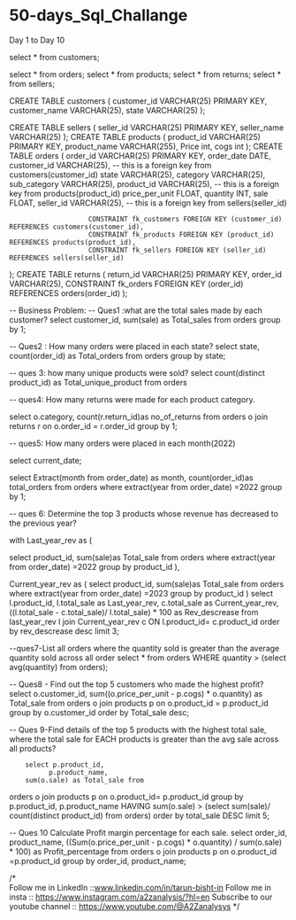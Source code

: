 # 50-days_Sql_Challange

Day 1 to Day 10

select * from customers;

select * from orders;
select * from products;
select * from returns;
select * from sellers;

CREATE TABLE customers (
                            customer_id VARCHAR(25) PRIMARY KEY,
                            customer_name VARCHAR(25),
                            state VARCHAR(25)
);

CREATE TABLE sellers (
                        seller_id VARCHAR(25) PRIMARY KEY,
                        seller_name VARCHAR(25)
);
CREATE TABLE products (
                        product_id VARCHAR(25) PRIMARY KEY,
                        product_name VARCHAR(255),
                        Price int,
                        cogs int
);
CREATE TABLE orders (
                        order_id VARCHAR(25) PRIMARY KEY,
                        order_date DATE,
                        customer_id VARCHAR(25),  -- this is a foreign key from customers(customer_id)
                        state VARCHAR(25),
                        category VARCHAR(25),
                        sub_category VARCHAR(25),
                        product_id VARCHAR(25),   -- this is a foreign key from products(product_id)
                        price_per_unit FLOAT,
                        quantity INT,
                        sale FLOAT,
                        seller_id VARCHAR(25),    -- this is a foreign key from sellers(seller_id)
    
                        CONSTRAINT fk_customers FOREIGN KEY (customer_id) REFERENCES customers(customer_id),
                        CONSTRAINT fk_products FOREIGN KEY (product_id) REFERENCES products(product_id),    
                        CONSTRAINT fk_sellers FOREIGN KEY (seller_id) REFERENCES sellers(seller_id)
);
CREATE TABLE returns (
                       return_id VARCHAR(25) PRIMARY KEY,
                       order_id VARCHAR(25),
                        CONSTRAINT fk_orders FOREIGN KEY (order_id) REFERENCES orders(order_id)
);





-- Business Problem:
-- Ques1 :what are the total sales made by each customer?
select 
customer_id,
sum(sale) as Total_sales
from orders
group by 1;

--  Ques2 : How many orders were placed in each state?
 select state,
count(order_id) as Total_orders
from orders
group by state;

--  ques 3: how many unique products were sold?
select count(distinct product_id) as Total_unique_product
from orders

-- ques4: How many returns were made for each product category.

select  o.category,
count(r.return_id)as no_of_returns
from orders o
join
returns r on 
o.order_id = r.order_id
group by 1;


-- ques5: How many orders were placed in each month(2022)

select current_date;

select Extract(month from order_date) as month,
count(order_id)as total_orders
from orders
where 
extract(year from order_date) =2022
group by 1;

-- ques 6: Determine the top 3 products whose revenue has decreased to the previous year?

with Last_year_rev as (
	
select product_id,
sum(sale)as Total_sale
from orders
where
extract(year from order_date) =2022
group by
product_id
),
	
Current_year_rev as (
select product_id,
sum(sale)as Total_sale
from orders
where
extract(year from order_date) =2023
group by
product_id
)
select l.product_id,
l.total_sale as Last_year_rev,
c.total_sale as Current_year_rev,
((l.total_sale - c.total_sale)/ l.total_sale) * 100 as Rev_descrease
 from last_year_rev l
join
Current_year_rev c
ON
l.product_id= c.product_id
order by rev_descrease desc
 limit 3;

--ques7-List all orders where the quantity sold is greater than the average quantity sold across all order
select * from orders
WHERE
quantity > (select avg(quantity) from orders);

-- Ques8 - Find out the top 5 customers who made the highest profit?
select  o.customer_id,
sum((o.price_per_unit - p.cogs) * o.quantity) as Total_sale
from orders o
 join 
products p
on o.product_id = p.product_id
group by o.customer_id
	order by Total_sale desc;


-- Ques 9-Find details of the top 5 products with the highest total sale, where the total sale for EACH
          products is greater than the avg sale across all products?
 
		select p.product_id,
			  p.product_name,
        sum(o.sale) as Total_sale from
orders o
join
products p
on
o.product_id= p.product_id
group by p.product_id,
		 p.product_name
HAVING
sum(o.sale) > (select sum(sale)/ count(distinct product_id) from orders)
			  order by total_sale DESC
			  limit 5;

-- Ques 10 Calculate Profit margin percentage for each sale.
select order_id,
	product_name,
((Sum(o.price_per_unit - p.cogs) * o.quantity) / sum(o.sale) * 100) as Profit_percentage
from orders o
join products p 
on o.product_id =p.product_id
group by order_id,
	product_name;


/*	
Follow me in LinkedIn ::www.linkedin.com/in/tarun-bisht-in
Follow me in insta :: https://www.instagram.com/a2zanalysis/?hl=en
Subscribe to our youtube channel :: https://www.youtube.com/@A2Zanalysys
*/

      
      







